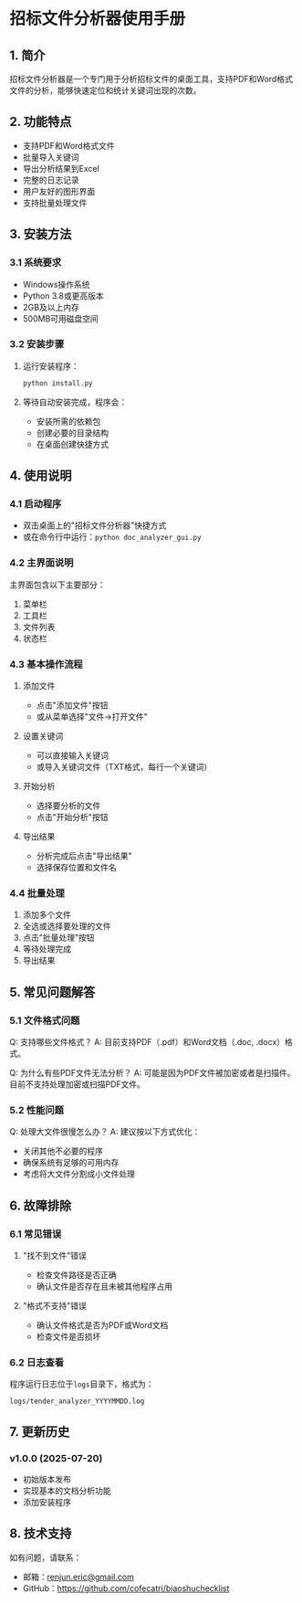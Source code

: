 # 招标文件分析器使用手册

## 1. 简介

招标文件分析器是一个专门用于分析招标文件的桌面工具，支持PDF和Word格式文件的分析，能够快速定位和统计关键词出现的次数。

## 2. 功能特点

- 支持PDF和Word格式文件
- 批量导入关键词
- 导出分析结果到Excel
- 完整的日志记录
- 用户友好的图形界面
- 支持批量处理文件

## 3. 安装方法

### 3.1 系统要求

- Windows操作系统
- Python 3.8或更高版本
- 2GB及以上内存
- 500MB可用磁盘空间

### 3.2 安装步骤

1. 运行安装程序：
   ```bash
   python install.py
   ```

2. 等待自动安装完成，程序会：
   - 安装所需的依赖包
   - 创建必要的目录结构
   - 在桌面创建快捷方式

## 4. 使用说明

### 4.1 启动程序

- 双击桌面上的"招标文件分析器"快捷方式
- 或在命令行中运行：`python doc_analyzer_gui.py`

### 4.2 主界面说明

主界面包含以下主要部分：
1. 菜单栏
2. 工具栏
3. 文件列表
4. 状态栏

### 4.3 基本操作流程

1. 添加文件
   - 点击"添加文件"按钮
   - 或从菜单选择"文件->打开文件"
   
2. 设置关键词
   - 可以直接输入关键词
   - 或导入关键词文件（TXT格式，每行一个关键词）
   
3. 开始分析
   - 选择要分析的文件
   - 点击"开始分析"按钮
   
4. 导出结果
   - 分析完成后点击"导出结果"
   - 选择保存位置和文件名

### 4.4 批量处理

1. 添加多个文件
2. 全选或选择要处理的文件
3. 点击"批量处理"按钮
4. 等待处理完成
5. 导出结果

## 5. 常见问题解答

### 5.1 文件格式问题

Q: 支持哪些文件格式？
A: 目前支持PDF（.pdf）和Word文档（.doc, .docx）格式。

Q: 为什么有些PDF文件无法分析？
A: 可能是因为PDF文件被加密或者是扫描件。目前不支持处理加密或扫描PDF文件。

### 5.2 性能问题

Q: 处理大文件很慢怎么办？
A: 建议按以下方式优化：
- 关闭其他不必要的程序
- 确保系统有足够的可用内存
- 考虑将大文件分割成小文件处理

## 6. 故障排除

### 6.1 常见错误

1. "找不到文件"错误
   - 检查文件路径是否正确
   - 确认文件是否存在且未被其他程序占用

2. "格式不支持"错误
   - 确认文件格式是否为PDF或Word文档
   - 检查文件是否损坏

### 6.2 日志查看

程序运行日志位于`logs`目录下，格式为：
```
logs/tender_analyzer_YYYYMMDD.log
```

## 7. 更新历史

### v1.0.0 (2025-07-20)
- 初始版本发布
- 实现基本的文档分析功能
- 添加安装程序

## 8. 技术支持

如有问题，请联系：
- 邮箱：renjun.eric@gmail.com
- GitHub：https://github.com/cofecatrj/biaoshuchecklist
